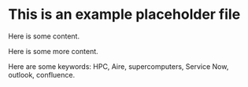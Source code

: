 # This is an example placeholder file

Here is some content.

Here is some more content.

Here are some keywords: HPC, Aire, supercomputers, Service Now, outlook, confluence.